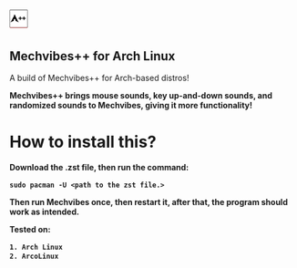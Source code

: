 <h1><img src="https://raw.githubusercontent.com/czarro1337/MechvibesPlusPlus-ArchLinux/main/image.psd.png?token=GHSAT0AAAAAACE3MV6W6OFKVRTZZ3OJ5X3MZFJJHHQ" width=32 height=32></h1>

<h2>Mechvibes++ for Arch Linux</h2>

<p>A build of Mechvibes++ for Arch-based distros!<b><p>
<p>Mechvibes++ brings mouse sounds, key up-and-down sounds, and randomized sounds to Mechvibes, giving it more functionality!</p>

  
# How to install this?
Download the .zst file, then run the command:
  ```
  sudo pacman -U <path to the zst file.>
  ```
Then run Mechvibes once, then restart it, after that, the program should work as intended.

Tested on:

```
1. Arch Linux
2. ArcoLinux
```
